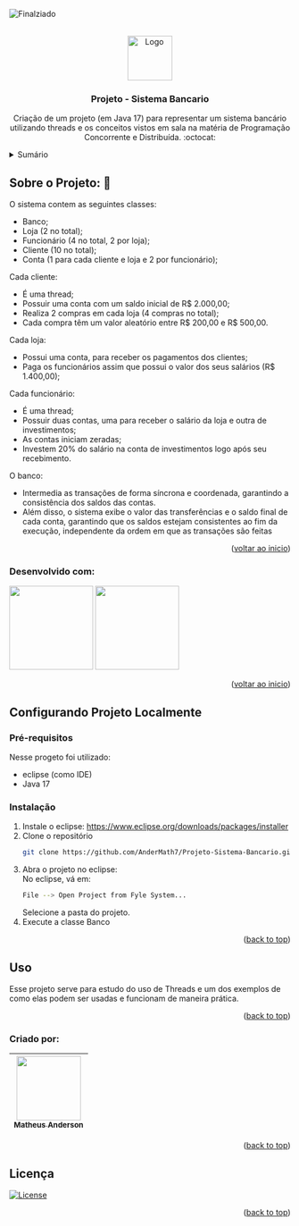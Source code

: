 
<a id="readme-top"></a>

![Finalziado](http://img.shields.io/static/v1?label=STATUS&message=FINALIZADO&color=GREEN&style=for-the-badge)

<!-- PROJECT LOGO -->
<br />
<div align="center">
  <a href="https://github.com/othneildrew/Best-README-Template">
    <img src="https://github.com/user-attachments/assets/fc0a3d32-975f-4bee-9384-1633d955b247" alt="Logo" width="80" height="80">
  </a>


  <h3 align="center">Projeto - Sistema Bancario</h3>

  <p align="center">
    Criação de um projeto (em Java 17) para representar um sistema bancário utilizando threads e os conceitos vistos em sala na matéria de Programação Concorrente e Distribuída. :octocat:
    <br />
  </p>
</div>

<!-- TABLE OF CONTENTS -->
<details>
  <summary>Sumário</summary>
  <ol>
    <li>
      <a href="#sobre-o-projeto-">Sobre o Projeto</a>
      <ul>
        <li><a href="#desenvolvido-com">Desenvolvido com:</a></li>
      </ul>
    </li>
    <li>
      <a href="#configurando-projeto-localmente">Configurando Projeto Localmente</a>
      <ul>
        <li><a href="#pré-requisitos">Pré-requisitos</a></li>
        <li><a href="#instalação">Instalação</a></li>
      </ul>
    </li>
    <li><a href="#uso">Uso</a></li>
    <li><a href="#criado-por">Criado por:</a></li>
    <li><a href="#licença">Licença</a></li>
  </ol>
</details>

<!-- ABOUT THE PROJECT -->
## Sobre o Projeto: 📁

O sistema contem as seguintes classes:
* Banco;
* Loja (2 no total);
* Funcionário (4 no total, 2 por loja);
* Cliente (10 no total);
* Conta (1 para cada cliente e loja e 2 por funcionário);

Cada cliente:
* É uma thread;
* Possuir uma conta com um saldo inicial de R$ 2.000,00;
* Realiza 2 compras em cada loja (4 compras no total);
* Cada compra têm um valor aleatório entre R$ 200,00 e R$ 500,00.

Cada loja:
* Possui uma conta, para receber os pagamentos dos clientes;
* Paga os funcionários assim que possui o valor dos seus salários (R$ 1.400,00);
  
Cada funcionário:
* É uma thread;
* Possuir duas contas, uma para receber o salário da loja e outra de investimentos;
* As contas iniciam zeradas;
* Investem 20% do salário na conta de investimentos logo após seu recebimento.

O banco:
* Intermedia as transações de forma síncrona e coordenada, garantindo a consistência dos saldos das contas.
* Além disso, o sistema exibe o valor das transferências e o saldo final de cada conta, garantindo que os saldos estejam consistentes ao fim da execução, independente da ordem em que as transações são feitas

<p align="right">(<a href="#readme-top">voltar ao inicio</a>)</p>

### Desenvolvido com: 
  <img src="https://cdn.jsdelivr.net/gh/devicons/devicon@latest/icons/eclipse/eclipse-original-wordmark.svg" width="150px"/>
  <img src="https://cdn.jsdelivr.net/gh/devicons/devicon@latest/icons/java/java-original-wordmark.svg" width="150px"/>




          
          
          

<p align="right">(<a href="#readme-top">voltar ao inicio</a>)</p>



<!-- GETTING STARTED -->
## Configurando Projeto Localmente

### Pré-requisitos

Nesse progeto foi utilizado: 
* eclipse (como IDE) 
* Java 17

### Instalação
1. Instale o eclipse: https://www.eclipse.org/downloads/packages/installer
2. Clone o repositório
   ```sh
   git clone https://github.com/AnderMath7/Projeto-Sistema-Bancario.git
   ```
3. Abra o projeto no eclipse:
   <br>
   No eclipse, vá em:
   ```sh
   File --> Open Project from Fyle System...
   ```
   Selecione a pasta do projeto.
4. Execute a classe Banco
   
<p align="right">(<a href="#readme-top">back to top</a>)</p>



<!-- USAGE EXAMPLES -->
## Uso

Esse projeto serve para estudo do uso de Threads e um dos exemplos de como elas podem ser usadas e funcionam de maneira prática.

<p align="right">(<a href="#readme-top">back to top</a>)</p>


### Criado por:

|[<img src="https://avatars.githubusercontent.com/u/112136979?v=4" width=115><br><sub> Matheus Anderson </sub>](https://github.com/AnderMath7)|
| :---: |

<p align="right">(<a href="#readme-top">back to top</a>)</p>



<!-- LICENSE -->
## Licença

[![License](https://img.shields.io/badge/License-Apache_2.0-blue.svg)](https://opensource.org/licenses/Apache-2.0)

<p align="right">(<a href="#readme-top">back to top</a>)</p>
